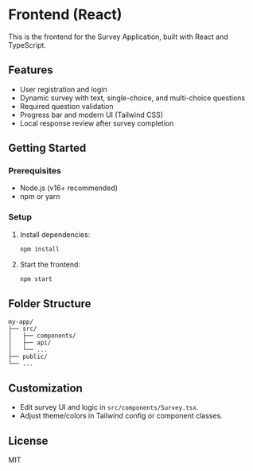 
# Frontend (React)

This is the frontend for the Survey Application, built with React and TypeScript.

## Features
- User registration and login
- Dynamic survey with text, single-choice, and multi-choice questions
- Required question validation
- Progress bar and modern UI (Tailwind CSS)
- Local response review after survey completion

## Getting Started

### Prerequisites
- Node.js (v16+ recommended)
- npm or yarn

### Setup
1. Install dependencies:
	```bash
	npm install
	```
2. Start the frontend:
	```bash
	npm start
	```

## Folder Structure
```
my-app/
├── src/
│   ├── components/
│   ├── api/
│   └── ...
├── public/
└── ...
```

## Customization
- Edit survey UI and logic in `src/components/Survey.tsx`.
- Adjust theme/colors in Tailwind config or component classes.

## License
MIT

